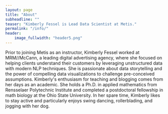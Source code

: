 ```yaml
---
layout: page
title: "About"
subheadline: ""
teaser: "Kimberly Fessel is Lead Data Scientist at Metis."
permalink: "/info/"
header:
    image_fullwidth: "header5.png"
---
```



Prior to joining Metis as an instructor, Kimberly Fessel worked at MRM//McCann, a leading digital advertising agency, where she focused on helping clients understand their customers by leveraging unstructured data with modern NLP techniques.  She is passionate about data storytelling and the power of compelling data visualizations to challenge pre-conceived assumptions.  Kimberly's enthusiasm for teaching and blogging comes from her days as an academic.  She holds a Ph.D. in applied mathematics from Rensselaer Polytechnic Institute and completed a postdoctoral fellowship in math biology at the Ohio State University.  In her spare time, Kimberly likes to stay active and particularly enjoys swing dancing, rollerblading, and jogging with her dog.

